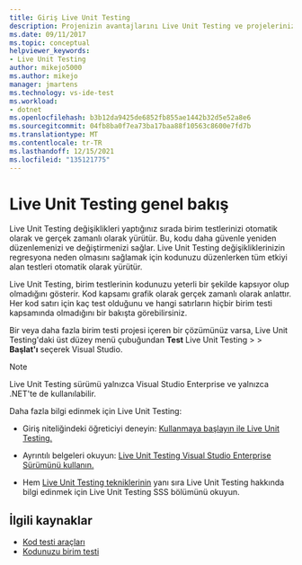 ```yaml
---
title: Giriş Live Unit Testing
description: Projenizin avantajlarını Live Unit Testing ve projelerinizi birim testi sırasında nasıl kullanabileceğinizi öğrenin.
ms.date: 09/11/2017
ms.topic: conceptual
helpviewer_keywords:
- Live Unit Testing
author: mikejo5000
ms.author: mikejo
manager: jmartens
ms.technology: vs-ide-test
ms.workload:
- dotnet
ms.openlocfilehash: b3b12da9425de6852fb855ae1442b32d5e52a8e6
ms.sourcegitcommit: 04fb8ba0f7ea73ba17baa88f10563c8600e7fd7b
ms.translationtype: MT
ms.contentlocale: tr-TR
ms.lasthandoff: 12/15/2021
ms.locfileid: "135121775"
---
```

# <a name="live-unit-testing-overview"></a>Live Unit Testing genel bakış

Live Unit Testing değişiklikleri yaptığınız sırada birim testlerinizi otomatik olarak ve gerçek zamanlı olarak yürütür. Bu, kodu daha güvenle yeniden düzenlemenizi ve değiştirmenizi sağlar. Live Unit Testing değişikliklerinizin regresyona neden olmasını sağlamak için kodunuzu düzenlerken tüm etkiyi alan testleri otomatik olarak yürütür.

Live Unit Testing, birim testlerinin kodunuzu yeterli bir şekilde kapsıyor olup olmadığını gösterir. Kod kapsamı grafik olarak gerçek zamanlı olarak anlattır. Her kod satırı için kaç test olduğunu ve hangi satırların hiçbir birim testi kapsamında olmadığını bir bakışta görebilirsiniz.

Bir veya daha fazla birim testi projesi içeren bir çözümünüz varsa, Live Unit Testing'daki üst düzey menü çubuğundan **Test** Live Unit Testing  >    >  **Başlat'ı** seçerek Visual Studio.

> [!NOTE]
> Live Unit Testing sürümü yalnızca Visual Studio Enterprise ve yalnızca .NET'te de kullanılabilir.

Daha fazla bilgi edinmek için Live Unit Testing:

- Giriş niteliğindeki öğreticiyi deneyin: [Kullanmaya başlayın ile Live Unit Testing.](live-unit-testing-start.md)

- Ayrıntılı belgeleri okuyun: [Live Unit Testing Visual Studio Enterprise Sürümünü kullanın.](live-unit-testing.md)

- Hem [Live Unit Testing tekniklerinin](live-unit-testing-faq.yml) yanı sıra Live Unit Testing hakkında bilgi edinmek için Live Unit Testing SSS bölümünü okuyun.

## <a name="related-resources"></a>İlgili kaynaklar

- [Kod testi araçları](https://visualstudio.microsoft.com/vs/testing-tools/)
- [Kodunuzu birim testi](unit-test-your-code.md)
